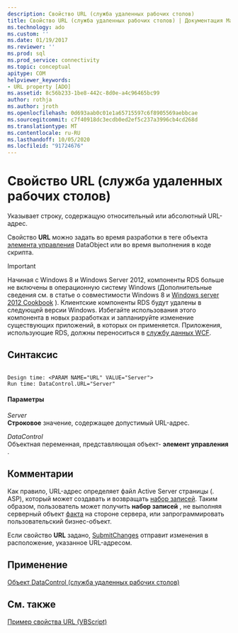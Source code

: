 ```yaml
---
description: Свойство URL (служба удаленных рабочих столов)
title: Свойство URL (служба удаленных рабочих столов) | Документация Майкрософт
ms.technology: ado
ms.custom: ''
ms.date: 01/19/2017
ms.reviewer: ''
ms.prod: sql
ms.prod_service: connectivity
ms.topic: conceptual
apitype: COM
helpviewer_keywords:
- URL property [ADO]
ms.assetid: 8c56b233-1be8-442c-8d0e-a4c96465bc99
author: rothja
ms.author: jroth
ms.openlocfilehash: 0d693aab0c01e1a65715597c6f8905569aebbcae
ms.sourcegitcommit: c7f40918dc3ecdb0ed2ef5c237a3996cb4cd268d
ms.translationtype: MT
ms.contentlocale: ru-RU
ms.lasthandoff: 10/05/2020
ms.locfileid: "91724676"
---
```

# <a name="url-property-rds"></a>Свойство URL (служба удаленных рабочих столов)
Указывает строку, содержащую относительный или абсолютный URL-адрес.  
  
 Свойство **URL** можно задать во время разработки в теге объекта [элемента управления](./datacontrol-object-rds.md) DataObject или во время выполнения в коде скрипта.  
  
> [!IMPORTANT]
>  Начиная с Windows 8 и Windows Server 2012, компоненты RDS больше не включены в операционную систему Windows (Дополнительные сведения см. в статье о совместимости Windows 8 и [Windows server 2012 Cookbook](https://www.microsoft.com/download/details.aspx?id=27416) ). Клиентские компоненты RDS будут удалены в следующей версии Windows. Избегайте использования этого компонента в новых разработках и запланируйте изменение существующих приложений, в которых он применяется. Приложения, использующие RDS, должны переноситься в [службу данных WCF](/dotnet/framework/wcf/).  
  
## <a name="syntax"></a>Синтаксис  
  
```  
  
Design time: <PARAM NAME="URL" VALUE="Server">  
Run time: DataControl.URL="Server"  
```  
  
#### <a name="parameters"></a>Параметры  
 *Server*  
 **Строковое** значение, содержащее допустимый URL-адрес.  
  
 *DataControl*  
 Объектная переменная, представляющая объект- **элемент управления** .  
  
## <a name="remarks"></a>Комментарии  
 Как правило, URL-адрес определяет файл Active Server страницы (. ASP), который может создавать и возвращать [набор записей](../ado-api/recordset-object-ado.md). Таким образом, пользователь может получить **набор записей** , не выполняя серверный объект [факта](./datafactory-object-rdsserver.md) на стороне сервера, или запрограммировать пользовательский бизнес-объект.  
  
 Если свойство **URL** задано, [SubmitChanges](./submitchanges-method-rds.md) отправит изменения в расположение, указанное URL-адресом.  
  
## <a name="applies-to"></a>Применение  
 [Объект DataControl (служба удаленных рабочих столов)](./datacontrol-object-rds.md)  
  
## <a name="see-also"></a>См. также  
 [Пример свойства URL (VBScript)](./url-property-example-vbscript.md)
